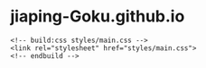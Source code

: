 # jiaping-Goku.github.io
<!doctype html>
<html lang="">
  <head>
    <meta charset="utf-8">
    <meta name="description" content="">
    <meta name="viewport" content="width=device-width, initial-scale=1.0, maximum-scale=1.0, user-scalable=no" />
    <title>Valentine</title>

    <!-- build:css styles/main.css -->
    <link rel="stylesheet" href="styles/main.css">
    <!-- endbuild -->
    
  </head>
  <body>
    <div class="container">
      <div class="content">
        <canvas id="universe"></canvas>
        <canvas id="canvas"></canvas>
        <iframe src="audio/[No Copyright Music] Unconditionally - Broken Elegance.mp3" allow="autoplay" style="display:none" id="iframeAudio"></iframe>
        <audio autoplay loop>
        	<source src="audio/[No Copyright Music] Unconditionally - Broken Elegance.mp3" type="audio/mpeg">
        </audio>
        <div id="footer" class="">
          <svg id="scene" x="0%" y="0%" width="300%" height="100%">
              <path id="ground" d="M0,316.4209c0,0,157.7119-35.416,469-56c7.3833-0.4883,23.7876-3.5488,31.3335-4.0166
            c3.7681-0.2334,19.4302,0.9424,28.3335,0.3506c17.1494-1.1396,30.9072-4.2734,38.333-4.6836
            c7.5972-0.4189,18.4058,0.3799,27.6665-0.9834c5.7075-0.8408,10.1318-4.042,14.9248-4.2705
            c7.8369-0.373,24.5693,3.6084,34.4087,4.2705c11.0586,0.7432,15.2656-1.8135,24.3335-2.1523c10.0576-0.376,20.4629,1.3867,28.6665,0
            c3.5957-0.6074,4.4194,0.4209,7.7227-0.7715c1.4927-0.5391,5.8179-3.5693,6.9438-4.2432c3.8335,0.667,6.1426-1.0732,9.917-1.167
            c2.2739-0.0566,3.9673-0.9072,6.249-0.9609c2.2725-0.0537,5.5547-1.2383,7.8345-1.2881c2.25-0.0498,3.498,1.0352,5.7554,0.9883
            c2.9648-0.0615,7.9341,0.3164,10.9111,0.2607c2.2461-0.042,2.4976-0.5195,4.7505-0.5586c2.9663-0.0518,2.1045-0.5615,5.0825-0.6074
            c1.5811-0.0244,6.9976,0.4131,8.582,0.3896c0.8887-0.0127,2.6113,0.373,3.5015,0.3604c1.5527-0.0215,2.2739-0.4404,3.8296-0.4609
            c1.416-0.0186,2.0854-0.8555,3.5039-0.873c1.0835-0.0127,2.9155,0.7939,4.0005,0.7813c1.1104-0.0127,3.5542,0.4805,4.666,0.4688
            c1.3047-0.0137,1.2773-0.5332,2.584-0.5459c1.415-0.0137,1.165-0.4414,2.5825-0.4541c0.916-0.0078,3.499,0.3984,4.416,0.3906
            c1.499-0.0127,1.833,0.6221,3.3345,0.6104c1.3296-0.0098,3.8267-0.666,5.1587-0.6748c1.3335-0.0088,2.8389-0.6514,4.1743-0.6592
            c1.3335-0.0078,2.4971,0.6191,3.8325,0.6123c2.5518-0.0127,7.3579,0.3965,9.9175,0.3877c5.3169-0.0176,5.5796-0.4063,10.9297-0.4063
            c1.8379,0,6.7031,1.3184,8.3203,1.2402c2.1055-0.1016,3.7139-1.6572,5.5283-1.7969c3.9541-0.3037,7.3262-0.5732,10.5986-0.2598
            c6.248,0.5977,12.1973-0.8125,21.207-0.7539c1.7266,0.0107,15.7813,3.085,17.5,3.0977c3.4014,0.0254,6.6191-1.3398,9.9971-1.3066
            c4.1221,0.041,8.2275,1.2529,12.3369,1.3066c2.0752,0.0273,4.1543-1.1084,6.2314-1.0771c3.3662,0.0498,4.5547,1.0166,7.9346,1.0771
            c2.1104,0.0381,6.4063-0.834,8.5264-0.792c2.7021,0.0537,4.4766-1.6729,7.2002-1.6113c2.9277,0.0654,7.6465,3.1641,10.6074,3.2393
            c4.8359,0.123,8.8809-0.9854,13.832-0.8359c2.5029,0.0752,11.8818,2.0498,14.375,2.1289c1.8398,0.0586,2.499-1.2188,4.334-1.1582
            c2.1689,0.0713,4.5049,1.209,6.666,1.2832c2.6699,0.0908,4.3398-0.916,6.998-0.8203c3.3379,0.1201,6.0566,1.3193,9.377,1.4453
            c4.001,0.1514,4.7764-1.1602,8.75-1c3.1836,0.1289,16.834,1.9912,20,2.125c4.0059,0.1699,4.0029-0.9004,7.9814-0.7227
            c6.8594,0.3076,7.9102,1.7656,14.6855,2.0977c8.916,0.4365,23.5254-0.2432,32.293,0.2344
            c6.7168,0.3662,13.3896,0.7432,20.0186,1.1318C1458.8545,268.4941,1680,316.4209,1680,316.4209H0z" />
              <path id="stone1" d="M680.3335,250.7549c7.3335,0.333,13.6665-1.2549,6-6.4609s-14.333-7.1221-18.6665,0.8359
            S680.3335,250.7549,680.3335,250.7549z" />
              <path id="stone2" d="M750.5,243.1709c3.25,0,2.5-3.707-1.75-4.2285s-5,3.7285-3,4.2285S750.5,243.1709,750.5,243.1709z" />
              <path id="stone3" d="M988.4893,243.8242c2.8857,0.3467,4.8438,1.2627,3.0107-2.0703s-7.3955,1.3555-5.2031,1.7129
            S988.4893,243.8242,988.4893,243.8242z" />
              <path id="stone4" d="M697,248.9355c2.0142-0.2021,2.1665-2.0156,1-2.1816s-9.1543,1.8398-5.9937,2.6699S697,248.9355,697,248.9355z" />
              <g id="greens" transform="translate(850, 180)">
                  <g>
                      <path d="M36.3877,59.4268C33.0576,18.9482,6.4658,4.522,6.4658,4.522s22.4834,16.1426,24.4414,54.2251
    C32.8657,96.8311,36.3877,59.4268,36.3877,59.4268z" />
                      <path d="M41.8496,83.1641C31.1572,43.98,2.3711,34.6738,2.3711,34.6738s25.063,11.7471,33.9668,48.8271
    C45.2441,120.5791,41.8496,83.1641,41.8496,83.1641z" />
                      <path d="M31.3955,60.7207C23.7139,25.7979,2.5381,16.9541,2.5381,16.9541s18.4165,10.9277,24.7925,43.9502
    C33.7061,93.9258,31.3955,60.7207,31.3955,60.7207z" />
                      <path d="M40.4517,62.0068C47.9473,21.6187,25.4009,0.1914,25.4009,0.1914s18.0098,21.9634,9.7896,59.6357
    C26.9722,97.499,40.4517,62.0068,40.4517,62.0068z" />
                      <path d="M41.9414,69.4316c13.0313-38.9565-6.3218-63.3062-6.3218-63.3062s14.7856,24.251,1.4141,60.4185
    C23.6621,102.709,41.9414,69.4316,41.9414,69.4316z" />
                      <path d="M29.4976,87.9092c27.4097-30.5938,19.2993-60.6226,19.2993-60.6226s3.958,28.1255-22.6606,56.0249
    C-0.4775,111.2109,29.4976,87.9092,29.4976,87.9092z" />
                      <animateTransform attributeName="transform" type="skewX" values="0;10;0" begin="0s" dur="5.5s" fill="freeze" repeatCount="indefinite" />
                      <animateMotion type="translate" values="0,0;-10,0;0,0" begin="0s" dur="5.5s" fill="freeze" repeatCount="indefinite" />
                  </g>
                  <g>
                      <path d="M34.9995,60.4189C56.0713,30.6665,46.1133,5.4014,46.1133,5.4014S52.2559,29.4746,31.6235,56.79
    C10.9917,84.1035,34.9995,60.4189,34.9995,60.4189z" />
                      <path d="M36.3047,64.5391c28.4629-23.4443,25.3262-51.189,25.3262-51.189s-0.293,25.4971-27.6851,46.6538
    C6.5552,81.1631,36.3047,64.5391,36.3047,64.5391z" />
                      <path d="M33.0449,70.502c31.4424-19.2637,32.1875-47.1748,32.1875-47.1748s-3.8291,25.208-33.897,42.3584
    C1.271,82.833,33.0449,70.502,33.0449,70.502z" />
                      <path d="M13.8237,76.0244c36.5039-5.2158,48.2563-30.543,48.2563-30.543S48.5693,67.1045,14.168,70.9248
    C-20.2324,74.749,13.8237,76.0244,13.8237,76.0244z" />
                      <animateTransform attributeName="transform" type="skewX" values="0;15;0" begin="0s" dur="5s" fill="freeze" repeatCount="indefinite" />
                      <animateMotion type="translate" values="0,0;-15,0;0,0" begin="0s" dur="5s" fill="freeze" repeatCount="indefinite" />
                  </g>
              </g>
              <g id="sign" transform="translate(700, 180)">
                  <polygon points="21.2168,1.1143 20.6665,1.5459 19.7593,1.4473 19.229,1.4209 18.9707,1.6274 18.6665,1.9004 17.6865,1.9219
    37.3516,87.8877 40.8828,87.0791   " />
                  <polygon points="45.4111,9.5537 2.4258,18.7158 1.563,18.498 1.4585,17.2114 0.8291,15.583 0.9165,14.3364 0.0908,12.6548
    0.2085,12.0864 -0.1924,11.5308 -0.3296,9.271 43.3408,-0.0376 43.4766,0.5015 43.334,0.9629 43.6533,1.2046 43.8232,1.8784
    43.8965,2.7754 44.2217,3.459 44.625,5.0576 45.041,7.5459 45.2637,7.5962 45.6191,9.0073  " />
                  <polygon points="47.0078,20.8545 4.2368,29.5503 3.5933,28.5903 3.3965,26.9746 2.4683,24.5137 2.8398,24.1372 2.2676,23.7847
    1.9834,22.7563 2.2417,22.3394 1.7388,21.8706 1.2627,20.1426 44.8281,11.2852 45.082,12.4014 45.0723,12.9517 45.3281,13.481
    45.752,15.3369 46.0273,17.7524 46.4219,18.2803  " />
                  <polygon points="47.666,31.168 4.7803,39.4023 4.251,37.4004 4.4429,36.1895 3.6465,35.1123 3.0142,32.7178 3.2754,32.1025
    2.7461,31.7046 2.2676,29.8945 45.9268,21.5107 46.0762,22.2007 45.9512,22.8423 46.2783,23.1372 46.6777,24.9795 46.5234,25.4795
    47.3027,27.8667 47.8086,30.2017   " />
              </g>
              <g id="boy_1_">
                  <g id="boy">
                      <path d="M800.7324,167.6929c0,0-7.9688-6.5039-9.7197-8.041c-1.751-1.5366-7.9331-6.5039-8.7197-13.0435
    c-0.7861-6.5396,6.0752-15.188,17.7969-16.1885c11.7207-1.0005,12.9727,1.0366,14.1514,2.7163
    c1.1787,1.6792,5.7178,11.1494,5.0752,18.6538c-0.6445,7.5049-5.6826,10.1133-9.7559,13.3652
    C805.4863,168.4072,800.7324,167.6929,800.7324,167.6929z" />
                      <path d="M810.7031,169.2109c-1.0723-1.3037-1.3574-2.9556-1.1426-4.0645c0.2139-1.1084-8.041,0.1128-8.8281,2.542
    c1.6445,1.6787,0.751,3.146-0.5,4.1108c-1.25,0.9648-1.6797,1.502-1.9297,1.8237c0.0361,0.5361,0,0.9653,0,0.9653
    s-1.4297,1.7153-2.2871,6.5396s-0.6787,6.79-0.9648,8.3267c-0.2852,1.5366-1.4648,5.9678-1.751,10.292s0,4.5742,0,4.5742
    s1.251,1.7153,1.1436,4.0742s-1.2705,5.6099-1.2705,5.6099s0.2344,1.8945,1.8779,2.252c1.6445,0.3574,2.3594-0.6436,2.3594-0.6436
    s1.0713,1.3223,1.75,4.0742c0.6797,2.752,0.6436,6.79,1.8945,7.9688c1.251,1.1797,1.6074,0.3223,1.6074,0.3223
    s0.4648,3.3975-0.9277,6.6855c-1.3945,3.2881-4.1465,6.7568-4.1465,6.7568h11.0781c0,0,1.5723-3.5234-7.1113-2.2363
    c3.252-4.0742,3.8955-6.1934,4.0391-11.125c1.8223,0.5,4.252,0.6738,4.9316-0.3271c0.5352,1.3223,2.4297,2.1787,3.3584,1.7139
    c-0.2139,3.7168-1.0713,12.1846-1.0713,12.1846l9.0049,0.2852c0,0-0.751-3.2168-6.29-1.4307
    c1.001-6.7891,1.3584-11.5068,1.3584-11.5068s1.3584,0.1074,1.8584-0.3926c0.5-0.501,0.6787-5.3252-0.4648-9.9346
    c-1.1436-4.6104-0.5-4.4678-0.5-4.4678s1.75-0.8213,1.5-2.8584s-0.8574-3.6807-1.5352-5.5391
    c0.4639-0.1074,1-0.7861-0.6797-2.7158c-0.2148-2.5015-0.9648-6.3242-0.6436-7.6465s0.2148-2.8232-0.1787-4.3599
    c0-2.4302,0.7148-13.1509-1.25-17.0103c-1.9658-3.8594-2.5371-3.5737-2.5371-3.5737S812.5977,169.0142,810.7031,169.2109z" />
                  </g>
                  <g transform="translate(783, 122)">
                      <g>
                          <path d="M35.3506,17.9644c2.9834-3.71,5.9824-15.2095-3.1846-18.3765c2.668,3.833,1.168,5.6665,1.168,5.6665
    S32,1.2549,28.666-0.4121c1.5,3.1665,0,5,0,5S20.5,8.9209,24.5,13.2544S35.3506,17.9644,35.3506,17.9644z" />
                          <animateTransform attributeName="transform" type="skewX" values="0;30;0" begin="0s" dur="4s" fill="freeze" repeatCount="indefinite" />
                          <animateMotion type="translate" values="0,0;-10,0;0,0" begin="0s" dur="4s" fill="freeze" repeatCount="indefinite" />
                      </g>
                      <g>
                          <path d="M27.125,6.2334c-1.8125-0.625-2.0625-1.9375-4.375-2.25c1,0.8125,1.125,1.6875,1.125,1.6875S21.5,4.3584,19.0625,3.9834
    c1.3125,0.75,2,1.875,2,1.875s-3.25-0.75-5.875-0.75c1.125,0.3125,1.125,0.6875,1.125,0.6875S10.75,5.8584,8.6875,7.4834
    c1,0.125,0.9375,0.6714,0.9375,0.6714s-4.25,1.5786-5.375,3.7661c0.875-0.4375-0.8125,1.8125-0.8125,1.8125s0.75,1.375-0.3125,1.125
    S0.5,14.1084,0.5,12.5459c-0.5,2.1875,0.6924,2.5767,1.4375,3.3125c-0.0625,1-0.9375,2.6494-1.25,2.106s0.8594,0.4282,0.0547,2.4731
    c-0.8047,2.0459-1.1533,3.7432-0.5103,6.5195s2.7056,4.5264,3.5181,6.2139s0.5-1.6875,0.5-1.6875L27.125,6.2334z" />
                      </g>
                  </g>
              </g>
          </svg>
        </div>
      </div>
    </div>
    <!-- build:js scripts/main.js -->
    <script src="scripts/universe.js"></script>
    <script src="scripts/main.js"></script>
    <!-- endbuild -->
  </body>
</html>
